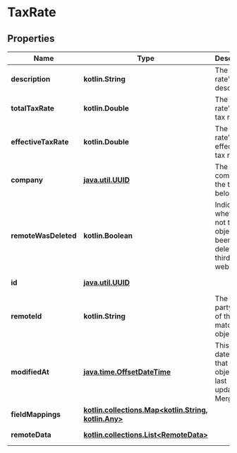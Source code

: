 
# TaxRate

## Properties
Name | Type | Description | Notes
------------ | ------------- | ------------- | -------------
**description** | **kotlin.String** | The tax rate&#39;s description. |  [optional]
**totalTaxRate** | **kotlin.Double** | The tax rate&#39;s total tax rate. |  [optional]
**effectiveTaxRate** | **kotlin.Double** | The tax rate&#39;s effective tax rate. |  [optional]
**company** | [**java.util.UUID**](java.util.UUID.md) | The company the tax rate belongs to. |  [optional]
**remoteWasDeleted** | **kotlin.Boolean** | Indicates whether or not this object has been deleted by third party webhooks. |  [optional] [readonly]
**id** | [**java.util.UUID**](java.util.UUID.md) |  |  [optional] [readonly]
**remoteId** | **kotlin.String** | The third-party API ID of the matching object. |  [optional]
**modifiedAt** | [**java.time.OffsetDateTime**](java.time.OffsetDateTime.md) | This is the datetime that this object was last updated by Merge |  [optional] [readonly]
**fieldMappings** | [**kotlin.collections.Map&lt;kotlin.String, kotlin.Any&gt;**](kotlin.Any.md) |  |  [optional] [readonly]
**remoteData** | [**kotlin.collections.List&lt;RemoteData&gt;**](RemoteData.md) |  |  [optional] [readonly]



